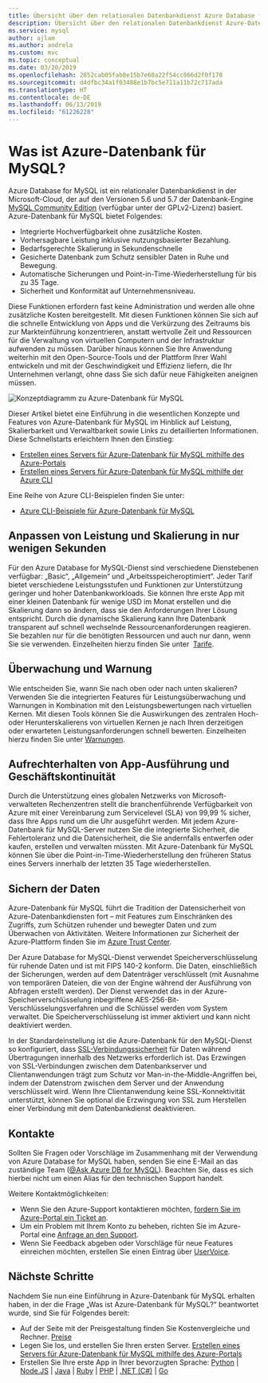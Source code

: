 ```yaml
---
title: Übersicht über den relationalen Datenbankdienst Azure Database for MySQL
description: Übersicht über den relationalen Datenbankdienst Azure-Datenbank für MySQL.
ms.service: mysql
author: ajlam
ms.author: andrela
ms.custom: mvc
ms.topic: conceptual
ms.date: 03/20/2019
ms.openlocfilehash: 2852cab05fab8e15b7e60a22f54cc866d2f0f178
ms.sourcegitcommit: d4dfbc34a1f03488e1b7bc5e711a11b72c717ada
ms.translationtype: HT
ms.contentlocale: de-DE
ms.lasthandoff: 06/13/2019
ms.locfileid: "61226228"
---
```

# <a name="what-is-azure-database-for-mysql"></a>Was ist Azure-Datenbank für MySQL?

Azure Database for MySQL ist ein relationaler Datenbankdienst in der Microsoft-Cloud, der auf den Versionen 5.6 und 5.7 der Datenbank-Engine [MySQL Community Edition](https://www.mysql.com/products/community/) (verfügbar unter der GPLv2-Lizenz) basiert. Azure-Datenbank für MySQL bietet Folgendes:

- Integrierte Hochverfügbarkeit ohne zusätzliche Kosten.
- Vorhersagbare Leistung inklusive nutzungsbasierter Bezahlung.
- Bedarfsgerechte Skalierung in Sekundenschnelle
- Gesicherte Datenbank zum Schutz sensibler Daten in Ruhe und Bewegung.
- Automatische Sicherungen und Point-in-Time-Wiederherstellung für bis zu 35 Tage.
- Sicherheit und Konformität auf Unternehmensniveau.

Diese Funktionen erfordern fast keine Administration und werden alle ohne zusätzliche Kosten bereitgestellt. Mit diesen Funktionen können Sie sich auf die schnelle Entwicklung von Apps und die Verkürzung des Zeitraums bis zur Markteinführung konzentrieren, anstatt wertvolle Zeit und Ressourcen für die Verwaltung von virtuellen Computern und der Infrastruktur aufwenden zu müssen. Darüber hinaus können Sie Ihre Anwendung weiterhin mit den Open-Source-Tools und der Plattform Ihrer Wahl entwickeln und mit der Geschwindigkeit und Effizienz liefern, die Ihr Unternehmen verlangt, ohne dass Sie sich dafür neue Fähigkeiten aneignen müssen.

![Konzeptdiagramm zu Azure-Datenbank für MySQL](media/overview/1-azure-db-for-mysql-conceptual-diagram.png)

Dieser Artikel bietet eine Einführung in die wesentlichen Konzepte und Features von Azure-Datenbank für MySQL im Hinblick auf Leistung, Skalierbarkeit und Verwaltbarkeit sowie Links zu detaillierten Informationen. Diese Schnellstarts erleichtern Ihnen den Einstieg:

- [Erstellen eines Servers für Azure-Datenbank für MySQL mithilfe des Azure-Portals](quickstart-create-mysql-server-database-using-azure-portal.md)
- [Erstellen eines Servers für Azure-Datenbank für MySQL mithilfe der Azure CLI](quickstart-create-mysql-server-database-using-azure-cli.md)

Eine Reihe von Azure CLI-Beispielen finden Sie unter:

- [Azure CLI-Beispiele für Azure-Datenbank für MySQL](sample-scripts-azure-cli.md)

## <a name="adjust-performance-and-scale-within-seconds"></a>Anpassen von Leistung und Skalierung in nur wenigen Sekunden
Für den Azure Database for MySQL-Dienst sind verschiedene Dienstebenen verfügbar: „Basic“, „Allgemein“ und „Arbeitsspeicheroptimiert“. Jeder Tarif bietet verschiedene Leistungsstufen und Funktionen zur Unterstützung geringer und hoher Datenbankworkloads. Sie können Ihre erste App mit einer kleinen Datenbank für wenige USD im Monat erstellen und die Skalierung dann so ändern, dass sie den Anforderungen Ihrer Lösung entspricht. Durch die dynamische Skalierung kann Ihre Datenbank transparent auf schnell wechselnde Ressourcenanforderungen reagieren. Sie bezahlen nur für die benötigten Ressourcen und auch nur dann, wenn Sie sie verwenden. Einzelheiten hierzu finden Sie unter  [Tarife](concepts-service-tiers.md).

## <a name="monitoring-and-alerting"></a>Überwachung und Warnung
Wie entscheiden Sie, wann Sie nach oben oder nach unten skalieren? Verwenden Sie die integrierten Features für Leistungsüberwachung und Warnungen in Kombination mit den Leistungsbewertungen nach virtuellen Kernen. Mit diesen Tools können Sie die Auswirkungen des zentralen Hoch- oder Herunterskalierens von virtuellen Kernen je nach Ihren derzeitigen oder erwarteten Leistungsanforderungen schnell bewerten. Einzelheiten hierzu finden Sie unter [Warnungen](howto-alert-on-metric.md).

## <a name="keep-your-app-and-business-running"></a>Aufrechterhalten von App-Ausführung und Geschäftskontinuität
Durch die Unterstützung eines globalen Netzwerks von Microsoft-verwalteten Rechenzentren stellt die branchenführende Verfügbarkeit von Azure mit einer Vereinbarung zum Servicelevel (SLA) von 99,99 % sicher, dass Ihre Apps rund um die Uhr ausgeführt werden. Mit jedem Azure-Datenbank für MySQL-Server nutzen Sie die integrierte Sicherheit, die Fehlertoleranz und die Datensicherheit, die Sie andernfalls entwerfen oder kaufen, erstellen und verwalten müssten. Mit Azure-Datenbank für MySQL können Sie über die Point-in-Time-Wiederherstellung den früheren Status eines Servers innerhalb der letzten 35 Tage wiederherstellen.

## <a name="secure-your-data"></a>Sichern der Daten
Azure-Datenbank für MySQL führt die Tradition der Datensicherheit von Azure-Datenbankdiensten fort – mit Features zum Einschränken des Zugriffs, zum Schützen ruhender und bewegter Daten und zum Überwachen von Aktivitäten. Weitere Informationen zur Sicherheit der Azure-Plattform finden Sie im [Azure Trust Center](https://www.microsoft.com/en-us/trustcenter/security).

Der Azure Database for MySQL-Dienst verwendet Speicherverschlüsselung für ruhende Daten und ist mit FIPS 140-2 konform. Die Daten, einschließlich der Sicherungen, werden auf dem Datenträger verschlüsselt (mit Ausnahme von temporären Dateien, die von der Engine während der Ausführung von Abfragen erstellt werden). Der Dienst verwendet das in der Azure-Speicherverschlüsselung inbegriffene AES-256-Bit-Verschlüsselungsverfahren und die Schlüssel werden vom System verwaltet. Die Speicherverschlüsselung ist immer aktiviert und kann nicht deaktiviert werden.

In der Standardeinstellung ist die Azure-Datenbank für den MySQL-Dienst so konfiguriert, dass [SSL-Verbindungssicherheit](./concepts-ssl-connection-security.md) für Daten während Übertragungen innerhalb des Netzwerks erforderlich ist. Das Erzwingen von SSL-Verbindungen zwischen dem Datenbankserver und Clientanwendungen trägt zum Schutz vor Man-in-the-Middle-Angriffen bei, indem der Datenstrom zwischen dem Server und der Anwendung verschlüsselt wird. Wenn Ihre Clientanwendung keine SSL-Konnektivität unterstützt, können Sie optional die Erzwingung von SSL zum Herstellen einer Verbindung mit dem Datenbankdienst deaktivieren.

## <a name="contacts"></a>Kontakte
Sollten Sie Fragen oder Vorschläge im Zusammenhang mit der Verwendung von Azure Database for MySQL haben, senden Sie eine E-Mail an das zuständige Team ([@Ask Azure DB for MySQL](mailto:AskAzureDBforMySQL@service.microsoft.com)). Beachten Sie, dass es sich hierbei nicht um einen Alias für den technischen Support handelt.

Weitere Kontaktmöglichkeiten:

- Wenn Sie den Azure-Support kontaktieren möchten, [fordern Sie im Azure-Portal ein Ticket an](https://portal.azure.com/?#blade/Microsoft_Azure_Support/HelpAndSupportBlade).
- Um ein Problem mit Ihrem Konto zu beheben, richten Sie im Azure-Portal eine [Anfrage an den Support](https://ms.portal.azure.com/#blade/Microsoft_Azure_Support/HelpAndSupportBlade/newsupportrequest).
- Wenn Sie Feedback abgeben oder Vorschläge für neue Features einreichen möchten, erstellen Sie einen Eintrag über [UserVoice](https://feedback.azure.com/forums/597982-azure-database-for-mysql).

## <a name="next-steps"></a>Nächste Schritte
Nachdem Sie nun eine Einführung in Azure-Datenbank für MySQL erhalten haben, in der die Frage „Was ist Azure-Datenbank für MySQL?“ beantwortet wurde, sind Sie für Folgendes bereit:

- Auf der Seite mit der Preisgestaltung finden Sie Kostenvergleiche und Rechner. [Preise](https://azure.microsoft.com/pricing/details/mysql/)
- Legen Sie los, und erstellen Sie Ihren ersten Server. [Erstellen eines Servers für Azure-Datenbank für MySQL mithilfe des Azure-Portals](quickstart-create-mysql-server-database-using-azure-portal.md)
- Erstellen Sie Ihre erste App in Ihrer bevorzugten Sprache: [Python](./connect-python.md) | [Node.JS](./connect-nodejs.md) | [Java](./connect-java.md) | [Ruby](./connect-ruby.md) | [PHP](./connect-php.md) | [.NET (C#)](./connect-csharp.md) | [Go](./connect-go.md)
